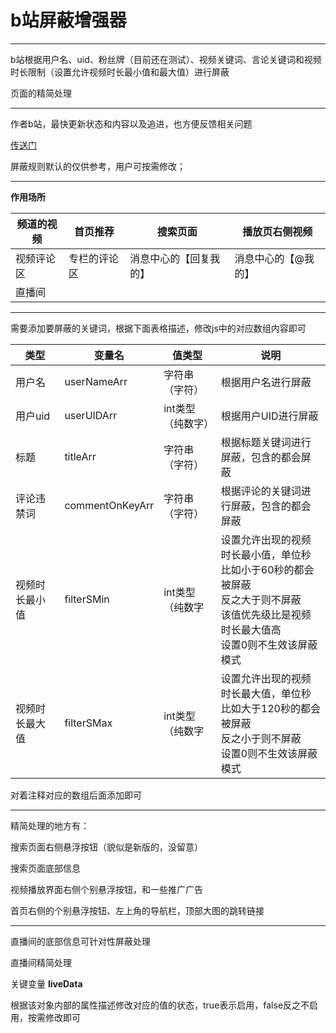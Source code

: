 # b站屏蔽增强器

<hr>
b站根据用户名、uid、粉丝牌（目前还在测试）、视频关键词、言论关键词和视频时长限制（设置允许视频时长最小值和最大值）进行屏蔽

页面的精简处理
<hr>
作者b站，最快更新状态和内容以及追进，也方便反馈相关问题

[传送门](https://space.bilibili.com/473239155/dynamic)

屏蔽规则默认的仅供参考，用户可按需修改；

<hr>

**作用场所**

| 频道的视频 |  首页推荐   |  搜索页面   | 播放页右侧视频 |
|------|-----|-----|---------|
| 视频评论区 |  专栏的评论区   |  消息中心的【回复我的】   | 消息中心的【@我的】 |
| 直播间  |           |                |            |

<hr>
需要添加要屏蔽的关键词，根据下面表格描述，修改js中的对应数组内容即可

| 类型      | 变量名 | 值类型      | 说明                                                                                   |
|---------|-----|----------|--------------------------------------------------------------------------------------|
| 用户名     |  userNameArr | 字符串（字符）  | 根据用户名进行屏蔽                                                                            |
| 用户uid   |   userUIDArr | int类型（纯数字） | 根据用户UID进行屏蔽                                                                          |
| 标题      |  titleArr | 字符串（字符）  | 根据标题关键词进行屏蔽，包含的都会屏蔽                                                                  |
| 评论违禁词   |   commentOnKeyArr | 字符串（字符）  | 根据评论的关键词进行屏蔽，包含的都会屏蔽                                                                 |
| 视频时长最小值 | filterSMin|int类型（纯数字 | 设置允许出现的视频时长最小值，单位秒<br/>比如小于60秒的都会被屏蔽<br/>反之大于则不屏蔽<br/>该值优先级比是视频时长最大值高<br/>设置0则不生效该屏蔽模式 |
| 视频时长最大值 | filterSMax |int类型（纯数字 | 设置允许出现的视频时长最大值，单位秒<br/>比如大于120秒的都会被屏蔽<br/>反之小于则不屏蔽<br/>设置0则不生效该屏蔽模式|

对着注释对应的数组后面添加即可
<hr>
精简处理的地方有：

搜索页面右侧悬浮按钮（貌似是新版的，没留意）

搜索页面底部信息

视频播放界面右侧个别悬浮按钮，和一些推广广告

首页右侧的个别悬浮按钮、左上角的导航栏，顶部大图的跳转链接

<hr>
直播间的底部信息可针对性屏蔽处理

直播间精简处理

关键变量 **liveData**

根据该对象内部的属性描述修改对应的值的状态，true表示启用，false反之不启用，按需修改即可


